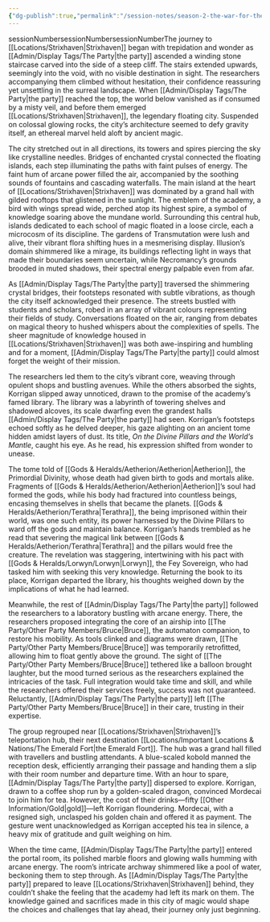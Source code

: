 ```yaml
---
{"dg-publish":true,"permalink":"/session-notes/season-2-the-war-for-the-ofc-s-freedom/session-5/"}
---
```


sessionNumbersessionNumbersessionNumberThe journey to [[Locations/Strixhaven\|Strixhaven]] began with trepidation and wonder as [[Admin/Display Tags/The Party\|the party]] ascended a winding stone staircase carved into the side of a steep cliff. The stairs extended upwards, seemingly into the void, with no visible destination in sight. The researchers accompanying them climbed without hesitation, their confidence reassuring yet unsettling in the surreal landscape. When [[Admin/Display Tags/The Party\|the party]] reached the top, the world below vanished as if consumed by a misty veil, and before them emerged [[Locations/Strixhaven\|Strixhaven]], the legendary floating city. Suspended on colossal glowing rocks, the city’s architecture seemed to defy gravity itself, an ethereal marvel held aloft by ancient magic.

The city stretched out in all directions, its towers and spires piercing the sky like crystalline needles. Bridges of enchanted crystal connected the floating islands, each step illuminating the paths with faint pulses of energy. The faint hum of arcane power filled the air, accompanied by the soothing sounds of fountains and cascading waterfalls. The main island at the heart of [[Locations/Strixhaven\|Strixhaven]] was dominated by a grand hall with gilded rooftops that glistened in the sunlight. The emblem of the academy, a bird with wings spread wide, perched atop its highest spire, a symbol of knowledge soaring above the mundane world. Surrounding this central hub, islands dedicated to each school of magic floated in a loose circle, each a microcosm of its discipline. The gardens of Transmutation were lush and alive, their vibrant flora shifting hues in a mesmerising display. Illusion’s domain shimmered like a mirage, its buildings reflecting light in ways that made their boundaries seem uncertain, while Necromancy’s grounds brooded in muted shadows, their spectral energy palpable even from afar.

As [[Admin/Display Tags/The Party\|the party]] traversed the shimmering crystal bridges, their footsteps resonated with subtle vibrations, as though the city itself acknowledged their presence. The streets bustled with students and scholars, robed in an array of vibrant colours representing their fields of study. Conversations floated on the air, ranging from debates on magical theory to hushed whispers about the complexities of spells. The sheer magnitude of knowledge housed in [[Locations/Strixhaven\|Strixhaven]] was both awe-inspiring and humbling and for a moment, [[Admin/Display Tags/The Party\|the party]] could almost forget the weight of their mission.

The researchers led them to the city’s vibrant core, weaving through opulent shops and bustling avenues. While the others absorbed the sights, Korrigan slipped away unnoticed, drawn to the promise of the academy’s famed library. The library was a labyrinth of towering shelves and shadowed alcoves, its scale dwarfing even the grandest halls [[Admin/Display Tags/The Party\|the party]] had seen. Korrigan’s footsteps echoed softly as he delved deeper, his gaze alighting on an ancient tome hidden amidst layers of dust. Its title, _On the Divine Pillars and the World’s Mantle_, caught his eye. As he read, his expression shifted from wonder to unease.

The tome told of [[Gods & Heralds/Aetherion/Aetherion\|Aetherion]], the Primordial Divinity, whose death had given birth to gods and mortals alike. Fragments of [[Gods & Heralds/Aetherion/Aetherion\|Aetherion]]’s soul had formed the gods, while his body had fractured into countless beings, encasing themselves in shells that became the planets. [[Gods & Heralds/Aetherion/Terathra\|Terathra]], the being imprisoned within their world, was one such entity, its power harnessed by the Divine Pillars to ward off the gods and maintain balance. Korrigan’s hands trembled as he read that severing the magical link between [[Gods & Heralds/Aetherion/Terathra\|Terathra]] and the pillars would free the creature. The revelation was staggering, intertwining with his pact with [[Gods & Heralds/Lorwyn/Lorwyn\|Lorwyn]], the Fey Sovereign, who had tasked him with seeking this very knowledge. Returning the book to its place, Korrigan departed the library, his thoughts weighed down by the implications of what he had learned.

Meanwhile, the rest of [[Admin/Display Tags/The Party\|the party]] followed the researchers to a laboratory bustling with arcane energy. There, the researchers proposed integrating the core of an airship into [[The Party/Other Party Members/Bruce\|Bruce]], the automaton companion, to restore his mobility. As tools clinked and diagrams were drawn, [[The Party/Other Party Members/Bruce\|Bruce]] was temporarily retrofitted, allowing him to float gently above the ground. The sight of [[The Party/Other Party Members/Bruce\|Bruce]] tethered like a balloon brought laughter, but the mood turned serious as the researchers explained the intricacies of the task. Full integration would take time and skill, and while the researchers offered their services freely, success was not guaranteed. Reluctantly, [[Admin/Display Tags/The Party\|the party]] left [[The Party/Other Party Members/Bruce\|Bruce]] in their care, trusting in their expertise.

The group regrouped near [[Locations/Strixhaven\|Strixhaven]]’s teleportation hub, their next destination [[Locations/Important Locations & Nations/The Emerald Fort\|the Emerald Fort]]. The hub was a grand hall filled with travellers and bustling attendants. A blue-scaled kobold manned the reception desk, efficiently arranging their passage and handing them a slip with their room number and departure time. With an hour to spare, [[Admin/Display Tags/The Party\|the party]] dispersed to explore. Korrigan, drawn to a coffee shop run by a golden-scaled dragon, convinced Mordecai to join him for tea. However, the cost of their drinks—fifty [[Other Information/Gold\|gold]]—left Korrigan floundering. Mordecai, with a resigned sigh, unclasped his golden chain and offered it as payment. The gesture went unacknowledged as Korrigan accepted his tea in silence, a heavy mix of gratitude and guilt weighing on him.

When the time came, [[Admin/Display Tags/The Party\|the party]] entered the portal room, its polished marble floors and glowing walls humming with arcane energy. The room’s intricate archway shimmered like a pool of water, beckoning them to step through. As [[Admin/Display Tags/The Party\|the party]] prepared to leave [[Locations/Strixhaven\|Strixhaven]] behind, they couldn’t shake the feeling that the academy had left its mark on them. The knowledge gained and sacrifices made in this city of magic would shape the choices and challenges that lay ahead, their journey only just beginning.